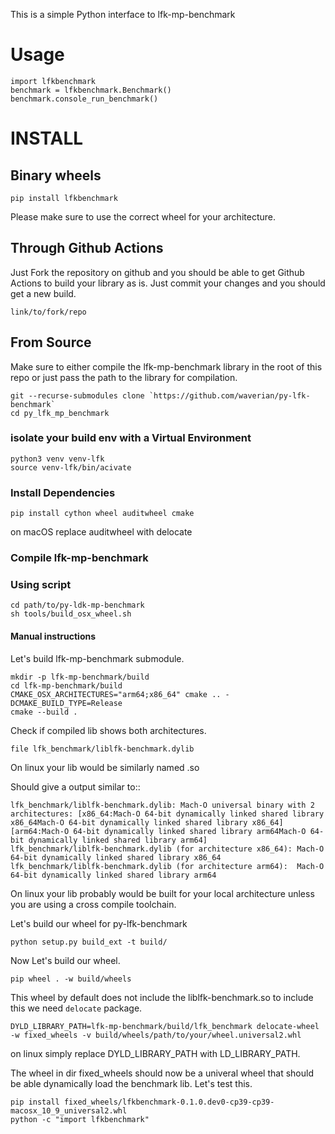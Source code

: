 This is a simple Python interface to lfk-mp-benchmark
# Usage

    import lfkbenchmark
    benchmark = lfkbenchmark.Benchmark()
    benchmark.console_run_benchmark()

# INSTALL

## Binary wheels

    pip install lfkbenchmark 

Please make sure to use the correct wheel for your architecture.

## Through Github Actions

Just Fork the repository on github and you should be able to get Github Actions to build your library as is. Just commit your changes and you should get a new build.

    link/to/fork/repo

## From Source

Make sure to either compile the lfk-mp-benchmark library in the root of this repo or just pass the path to the library for compilation.

    git --recurse-submodules clone `https://github.com/waverian/py-lfk-benchmark`
    cd py_lfk_mp_benchmark

### isolate your build env with a Virtual Environment

    python3 venv venv-lfk
    source venv-lfk/bin/acivate

### Install Dependencies

    pip install cython wheel auditwheel cmake

on macOS replace auditwheel with delocate

### Compile lfk-mp-benchmark

### Using script

    cd path/to/py-ldk-mp-benchmark
    sh tools/build_osx_wheel.sh

#### Manual instructions


Let's build  lfk-mp-benchmark submodule.

    mkdir -p lfk-mp-benchmark/build
    cd lfk-mp-benchmark/build
    CMAKE_OSX_ARCHITECTURES="arm64;x86_64" cmake .. -DCMAKE_BUILD_TYPE=Release
    cmake --build .


Check if compiled lib shows both architectures.

    file lfk_benchmark/liblfk-benchmark.dylib

On linux your lib would be similarly named .so 

Should give a output similar to::

    lfk_benchmark/liblfk-benchmark.dylib: Mach-O universal binary with 2 architectures: [x86_64:Mach-O 64-bit dynamically linked shared library x86_64Mach-O 64-bit dynamically linked shared library x86_64] [arm64:Mach-O 64-bit dynamically linked shared library arm64Mach-O 64-bit dynamically linked shared library arm64]
    lfk_benchmark/liblfk-benchmark.dylib (for architecture x86_64):	Mach-O 64-bit dynamically linked shared library x86_64
    lfk_benchmark/liblfk-benchmark.dylib (for architecture arm64):	Mach-O 64-bit dynamically linked shared library arm64

On linux your lib probably would be built for your local architecture unless you are using a cross compile toolchain.

Let's build our wheel for py-lfk-benchmark

    python setup.py build_ext -t build/

Now Let's build our wheel.

    pip wheel . -w build/wheels

This wheel by default does not include the liblfk-benchmark.so to include this we need `delocate` package.

    DYLD_LIBRARY_PATH=lfk-mp-benchmark/build/lfk_benchmark delocate-wheel -w fixed_wheels -v build/wheels/path/to/your/wheel.universal2.whl

on linux simply replace DYLD_LIBRARY_PATH with LD_LIBRARY_PATH.

The wheel in dir fixed_wheels should now be a univeral wheel that should be able dynamically load the benchmark lib.
Let's test this.


    pip install fixed_wheels/lfkbenchmark-0.1.0.dev0-cp39-cp39-macosx_10_9_universal2.whl
    python -c "import lfkbenchmark"

